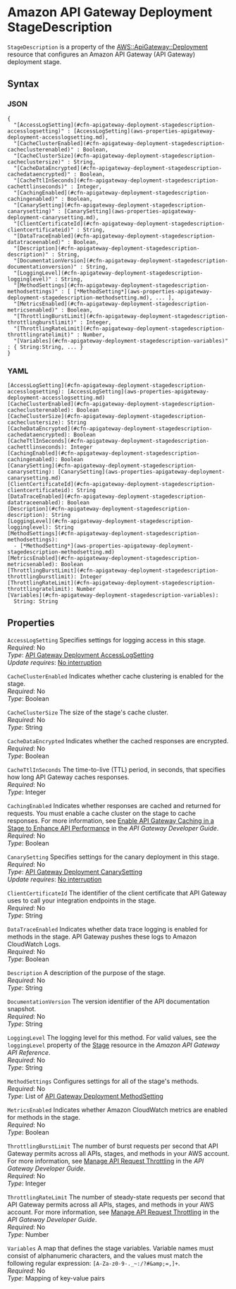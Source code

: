 # Amazon API Gateway Deployment StageDescription<a name="aws-properties-apigateway-deployment-stagedescription"></a>

`StageDescription` is a property of the [AWS::ApiGateway::Deployment](aws-resource-apigateway-deployment.md) resource that configures an Amazon API Gateway \(API Gateway\) deployment stage\.

## Syntax<a name="w4ab1c21c14c31b5"></a>

### JSON<a name="aws-properties-apigateway-deployment-stagedescription-syntax.json"></a>

```
{
  "[AccessLogSetting](#cfn-apigateway-deployment-stagedescription-accesslogsetting)" : [AccessLogSetting](aws-properties-apigateway-deployment-accesslogsetting.md),
  "[CacheClusterEnabled](#cfn-apigateway-deployment-stagedescription-cacheclusterenabled)" : Boolean,
  "[CacheClusterSize](#cfn-apigateway-deployment-stagedescription-cacheclustersize)" : String,
  "[CacheDataEncrypted](#cfn-apigateway-deployment-stagedescription-cachedataencrypted)" : Boolean,
  "[CacheTtlInSeconds](#cfn-apigateway-deployment-stagedescription-cachettlinseconds)" : Integer,
  "[CachingEnabled](#cfn-apigateway-deployment-stagedescription-cachingenabled)" : Boolean,
  "[CanarySetting](#cfn-apigateway-deployment-stagedescription-canarysetting)" : [CanarySetting](aws-properties-apigateway-deployment-canarysetting.md),
  "[ClientCertificateId](#cfn-apigateway-deployment-stagedescription-clientcertificateid)" : String,
  "[DataTraceEnabled](#cfn-apigateway-deployment-stagedescription-datatraceenabled)" : Boolean,
  "[Description](#cfn-apigateway-deployment-stagedescription-description)" : String,
  "[DocumentationVersion](#cfn-apigateway-deployment-stagedescription-documentationversion)" : String,
  "[LoggingLevel](#cfn-apigateway-deployment-stagedescription-logginglevel)" : String,
  "[MethodSettings](#cfn-apigateway-deployment-stagedescription-methodsettings)" : [ [*MethodSetting*](aws-properties-apigateway-deployment-stagedescription-methodsetting.md), ... ],
  "[MetricsEnabled](#cfn-apigateway-deployment-stagedescription-metricsenabled)" : Boolean,
  "[ThrottlingBurstLimit](#cfn-apigateway-deployment-stagedescription-throttlingburstlimit)" : Integer,
  "[ThrottlingRateLimit](#cfn-apigateway-deployment-stagedescription-throttlingratelimit)" : Number,
  "[Variables](#cfn-apigateway-deployment-stagedescription-variables)" : { String:String, ... }
}
```

### YAML<a name="aws-properties-apigateway-deployment-stagedescription-syntax.yaml"></a>

```
[AccessLogSetting](#cfn-apigateway-deployment-stagedescription-accesslogsetting): [AccessLogSetting](aws-properties-apigateway-deployment-accesslogsetting.md)
[CacheClusterEnabled](#cfn-apigateway-deployment-stagedescription-cacheclusterenabled): Boolean
[CacheClusterSize](#cfn-apigateway-deployment-stagedescription-cacheclustersize): String
[CacheDataEncrypted](#cfn-apigateway-deployment-stagedescription-cachedataencrypted): Boolean
[CacheTtlInSeconds](#cfn-apigateway-deployment-stagedescription-cachettlinseconds): Integer
[CachingEnabled](#cfn-apigateway-deployment-stagedescription-cachingenabled): Boolean
[CanarySetting](#cfn-apigateway-deployment-stagedescription-canarysetting): [CanarySetting](aws-properties-apigateway-deployment-canarysetting.md)
[ClientCertificateId](#cfn-apigateway-deployment-stagedescription-clientcertificateid): String
[DataTraceEnabled](#cfn-apigateway-deployment-stagedescription-datatraceenabled): Boolean
[Description](#cfn-apigateway-deployment-stagedescription-description): String
[LoggingLevel](#cfn-apigateway-deployment-stagedescription-logginglevel): String
[MethodSettings](#cfn-apigateway-deployment-stagedescription-methodsettings):
  - [*MethodSetting*](aws-properties-apigateway-deployment-stagedescription-methodsetting.md)
[MetricsEnabled](#cfn-apigateway-deployment-stagedescription-metricsenabled): Boolean
[ThrottlingBurstLimit](#cfn-apigateway-deployment-stagedescription-throttlingburstlimit): Integer
[ThrottlingRateLimit](#cfn-apigateway-deployment-stagedescription-throttlingratelimit): Number
[Variables](#cfn-apigateway-deployment-stagedescription-variables):
  String: String
```

## Properties<a name="w4ab1c21c14c31b7"></a>

`AccessLogSetting`  <a name="cfn-apigateway-deployment-stagedescription-accesslogsetting"></a>
Specifies settings for logging access in this stage\.  
*Required*: No  
*Type*: [API Gateway Deployment AccessLogSetting](aws-properties-apigateway-deployment-accesslogsetting.md)  
*Update requires*: [No interruption](using-cfn-updating-stacks-update-behaviors.md#update-no-interrupt)

`CacheClusterEnabled`  <a name="cfn-apigateway-deployment-stagedescription-cacheclusterenabled"></a>
Indicates whether cache clustering is enabled for the stage\.  
*Required*: No  
*Type*: Boolean

`CacheClusterSize`  <a name="cfn-apigateway-deployment-stagedescription-cacheclustersize"></a>
The size of the stage's cache cluster\.  
*Required*: No  
*Type*: String

`CacheDataEncrypted`  <a name="cfn-apigateway-deployment-stagedescription-cachedataencrypted"></a>
Indicates whether the cached responses are encrypted\.  
*Required*: No  
*Type*: Boolean

`CacheTtlInSeconds`  <a name="cfn-apigateway-deployment-stagedescription-cachettlinseconds"></a>
The time\-to\-live \(TTL\) period, in seconds, that specifies how long API Gateway caches responses\.  
*Required*: No  
*Type*: Integer

`CachingEnabled`  <a name="cfn-apigateway-deployment-stagedescription-cachingenabled"></a>
Indicates whether responses are cached and returned for requests\. You must enable a cache cluster on the stage to cache responses\. For more information, see [Enable API Gateway Caching in a Stage to Enhance API Performance](https://docs.aws.amazon.com/apigateway/latest/developerguide/api-gateway-caching.html) in the *API Gateway Developer Guide*\.  
*Required*: No  
*Type*: Boolean

`CanarySetting`  <a name="cfn-apigateway-deployment-stagedescription-canarysetting"></a>
Specifies settings for the canary deployment in this stage\.  
*Required*: No  
*Type*: [API Gateway Deployment CanarySetting](aws-properties-apigateway-deployment-canarysetting.md)  
*Update requires*: [No interruption](using-cfn-updating-stacks-update-behaviors.md#update-no-interrupt)

`ClientCertificateId`  <a name="cfn-apigateway-deployment-stagedescription-clientcertificateid"></a>
The identifier of the client certificate that API Gateway uses to call your integration endpoints in the stage\.  
*Required*: No  
*Type*: String

`DataTraceEnabled`  <a name="cfn-apigateway-deployment-stagedescription-datatraceenabled"></a>
Indicates whether data trace logging is enabled for methods in the stage\. API Gateway pushes these logs to Amazon CloudWatch Logs\.  
*Required*: No  
*Type*: Boolean

`Description`  <a name="cfn-apigateway-deployment-stagedescription-description"></a>
A description of the purpose of the stage\.  
*Required*: No  
*Type*: String

`DocumentationVersion`  <a name="cfn-apigateway-deployment-stagedescription-documentationversion"></a>
The version identifier of the API documentation snapshot\.  
*Required*: No  
*Type*: String

`LoggingLevel`  <a name="cfn-apigateway-deployment-stagedescription-logginglevel"></a>
The logging level for this method\. For valid values, see the `loggingLevel` property of the [Stage](https://docs.aws.amazon.com/apigateway/api-reference/resource/stage/#loggingLevel) resource in the *Amazon API Gateway API Reference*\.  
*Required*: No  
*Type*: String

`MethodSettings`  <a name="cfn-apigateway-deployment-stagedescription-methodsettings"></a>
Configures settings for all of the stage's methods\.  
*Required*: No  
*Type*: List of [API Gateway Deployment MethodSetting](aws-properties-apigateway-deployment-stagedescription-methodsetting.md)

`MetricsEnabled`  <a name="cfn-apigateway-deployment-stagedescription-metricsenabled"></a>
Indicates whether Amazon CloudWatch metrics are enabled for methods in the stage\.  
*Required*: No  
*Type*: Boolean

`ThrottlingBurstLimit`  <a name="cfn-apigateway-deployment-stagedescription-throttlingburstlimit"></a>
The number of burst requests per second that API Gateway permits across all APIs, stages, and methods in your AWS account\. For more information, see [Manage API Request Throttling](https://docs.aws.amazon.com/apigateway/latest/developerguide/api-gateway-request-throttling.html) in the *API Gateway Developer Guide*\.  
*Required*: No  
*Type*: Integer

`ThrottlingRateLimit`  <a name="cfn-apigateway-deployment-stagedescription-throttlingratelimit"></a>
The number of steady\-state requests per second that API Gateway permits across all APIs, stages, and methods in your AWS account\. For more information, see [Manage API Request Throttling](https://docs.aws.amazon.com/apigateway/latest/developerguide/api-gateway-request-throttling.html) in the *API Gateway Developer Guide*\.  
*Required*: No  
*Type*: Number

`Variables`  <a name="cfn-apigateway-deployment-stagedescription-variables"></a>
A map that defines the stage variables\. Variable names must consist of alphanumeric characters, and the values must match the following regular expression: `[A-Za-z0-9-._~:/?#&amp;=,]+`\.  
*Required*: No  
*Type*: Mapping of key\-value pairs